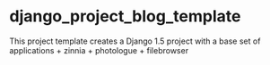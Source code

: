 django_project_blog_template
============================
This project template creates a Django 1.5 project with a base set of applications + zinnia + photologue + filebrowser
